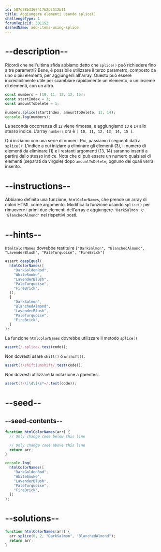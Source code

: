 ```yaml
---
id: 587d78b3367417b2b2512b11
title: Aggiungere elementi usando splice()
challengeType: 1
forumTopicId: 301152
dashedName: add-items-using-splice
---
```


# --description--

Ricordi che nell'ultima sfida abbiamo detto che `splice()` può richiedere fino a tre parametri? Bene, è possibile utilizzare il terzo parametro, composto da uno o più elementi, per aggiungerli all'array. Questo può essere incredibilmente utile per scambiare rapidamente un elemento, o un insieme di elementi, con un altro.

```js
const numbers = [10, 11, 12, 12, 15];
const startIndex = 3;
const amountToDelete = 1;

numbers.splice(startIndex, amountToDelete, 13, 14);
console.log(numbers);
```

La seconda occorrenza di `12` viene rimossa, e aggiungiamo `13` e `14` allo stesso indice. L'array `numbers` ora è `[ 10, 11, 12, 13, 14, 15 ]`.

Qui iniziamo con una serie di numeri. Poi, passiamo i seguenti dati a `splice()`: L'indice a cui iniziare a eliminare gli elementi (3), il numero di elementi da eliminare (1) e i restanti argomenti (13, 14) saranno inseriti a partire dallo stesso indice. Nota che ci può essere un numero qualsiasi di elementi (separati da virgole) dopo `amountToDelete`, ognuno dei quali verrà inserito.

# --instructions--

Abbiamo definito una funzione, `htmlColorNames`, che prende un array di colori HTML come argomento. Modifica la funzione usando `splice()` per rimuovere i primi due elementi dell'array e aggiungere `'DarkSalmon'` e `'BlanchedAlmond'` nei rispettivi posti.

# --hints--

`htmlColorNames` dovrebbe restituire `["DarkSalmon", "BlanchedAlmond", "LavenderBlush", "PaleTurquoise", "FireBrick"]`

```js
assert.deepEqual(
  htmlColorNames([
    "DarkGoldenRod",
    "WhiteSmoke",
    "LavenderBlush",
    "PaleTurquoise",
    "FireBrick",
  ]),
  [
    "DarkSalmon",
    "BlanchedAlmond",
    "LavenderBlush",
    "PaleTurquoise",
    "FireBrick",
  ]
);
```

La funzione `htmlColorNames` dovrebbe utilizzare il metodo `splice()`

```js
assert(/.splice/.test(code));
```

Non dovresti usare `shift()` o `unshift()`.

```js
assert(!/shift|unshift/.test(code));
```

Non dovresti utilizzare la notazione a parentesi.

```js
assert(!/\[\d\]\s*=/.test(code));
```

# --seed--

## --seed-contents--

```js
function htmlColorNames(arr) {
  // Only change code below this line

  // Only change code above this line
  return arr;
}

console.log(
  htmlColorNames([
    "DarkGoldenRod",
    "WhiteSmoke",
    "LavenderBlush",
    "PaleTurquoise",
    "FireBrick",
  ])
);
```

# --solutions--

```js
function htmlColorNames(arr) {
  arr.splice(0, 2, "DarkSalmon", "BlanchedAlmond");
  return arr;
}
```
